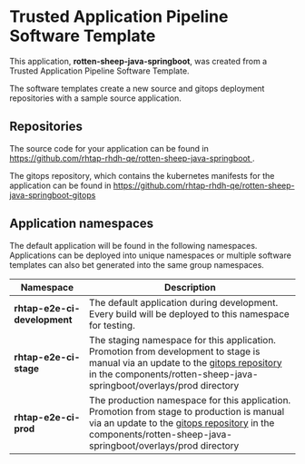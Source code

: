 # Trusted Application Pipeline Software Template

This application, **rotten-sheep-java-springboot**, was created from a Trusted Application Pipeline Software Template.

The software templates create a new source and gitops deployment repositories with a sample source application. 

## Repositories

The source code for your application can be found in [https://github.com/rhtap-rhdh-qe/rotten-sheep-java-springboot ](https://github.com/rhtap-rhdh-qe/rotten-sheep-java-springboot ).
 
The gitops repository, which contains the kubernetes manifests for the application can be found in 
[https://github.com/rhtap-rhdh-qe/rotten-sheep-java-springboot-gitops ](https://github.com/rhtap-rhdh-qe/rotten-sheep-java-springboot-gitops ) 

## Application namespaces 

The default application will be found in the following namespaces. Applications can be deployed into unique namespaces or multiple software templates can also bet generated into the same group namespaces.  

|  Namespace   |  Description   |  
| -------- | -------- |   
| **rhtap-e2e-ci-development** | The default application during development. Every build will be deployed to this namespace for testing. | 
| **rhtap-e2e-ci-stage** | The staging namespace for this application. Promotion from development to stage is manual via an update to the [gitops repository](https://github.com/rhtap-rhdh-qe/rotten-sheep-java-springboot-gitops ) in the components/rotten-sheep-java-springboot/overlays/prod directory |  
| **rhtap-e2e-ci-prod** | The production namespace for this application. Promotion from stage to production is manual via an update to the [gitops repository](https://github.com/rhtap-rhdh-qe/rotten-sheep-java-springboot-gitops ) in the components/rotten-sheep-java-springboot/overlays/prod directory | 